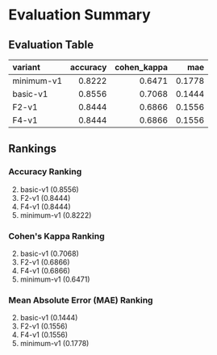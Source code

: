 # Evaluation Summary

## Evaluation Table

| variant    |   accuracy |   cohen_kappa |    mae |
|:-----------|-----------:|--------------:|-------:|
| minimum-v1 |     0.8222 |        0.6471 | 0.1778 |
| basic-v1   |     0.8556 |        0.7068 | 0.1444 |
| F2-v1      |     0.8444 |        0.6866 | 0.1556 |
| F4-v1      |     0.8444 |        0.6866 | 0.1556 |

## Rankings

### Accuracy Ranking
2. basic-v1 (0.8556)
3. F2-v1 (0.8444)
4. F4-v1 (0.8444)
1. minimum-v1 (0.8222)

### Cohen's Kappa Ranking
2. basic-v1 (0.7068)
3. F2-v1 (0.6866)
4. F4-v1 (0.6866)
1. minimum-v1 (0.6471)

### Mean Absolute Error (MAE) Ranking
2. basic-v1 (0.1444)
3. F2-v1 (0.1556)
4. F4-v1 (0.1556)
1. minimum-v1 (0.1778)
